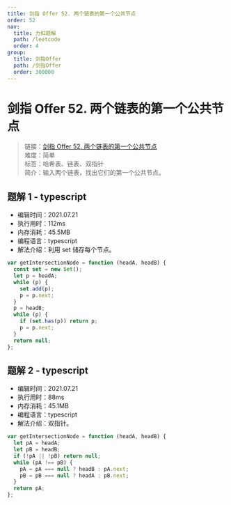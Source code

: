 ```yaml
---
title: 剑指 Offer 52. 两个链表的第一个公共节点
order: 52
nav:
  title: 力扣题解
  path: /leetcode
  order: 4
group:
  title: 剑指Offer
  path: /剑指Offer
  order: 300000
---
```


# 剑指 Offer 52. 两个链表的第一个公共节点

> 链接：[剑指 Offer 52. 两个链表的第一个公共节点](https://leetcode-cn.com/problems/liang-ge-lian-biao-de-di-yi-ge-gong-gong-jie-dian-lcof/)  
> 难度：简单  
> 标签：哈希表、链表、双指针  
> 简介：输入两个链表，找出它们的第一个公共节点。

## 题解 1 - typescript

- 编辑时间：2021.07.21
- 执行用时：112ms
- 内存消耗：45.5MB
- 编程语言：typescript
- 解法介绍：利用 set 储存每个节点。

```typescript
var getIntersectionNode = function (headA, headB) {
  const set = new Set();
  let p = headA;
  while (p) {
    set.add(p);
    p = p.next;
  }
  p = headB;
  while (p) {
    if (set.has(p)) return p;
    p = p.next;
  }
  return null;
};
```

## 题解 2 - typescript

- 编辑时间：2021.07.21
- 执行用时：88ms
- 内存消耗：45.1MB
- 编程语言：typescript
- 解法介绍：双指针。

```typescript
var getIntersectionNode = function (headA, headB) {
  let pA = headA;
  let pB = headB;
  if (!pA || !pB) return null;
  while (pA !== pB) {
    pA = pA === null ? headB : pA.next;
    pB = pB === null ? headA : pB.next;
  }
  return pA;
};
```
